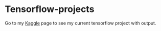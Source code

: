 # Tensorflow-projects

Go to my [Kaggle](https://www.kaggle.com/aaronredshaw/tensorflowmathformula) page to see my current tensorflow project with output.
